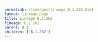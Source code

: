 ```yaml
---
permalink: /lineages/lineage_B.1.262.html
layout: lineage_page
title: Lineage B.1.262
lineage: B.1.262
parent: B.1
children: ['B.1.262']
---
```

